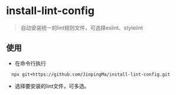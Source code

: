# install-lint-config

> 自动安装统一的lint规则文件，可选择eslint、stylelint

## 使用

* 在命令行执行
```
  npx git+https://github.com/JinpingMa/install-lint-config.git
```
* 选择要安装的lint文件，可多选。

